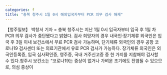 ```yaml
---
categories: f
title: "충북 청주시 1일 0시 해외입국자부터 PCR 의무 검사 해제"
---
```

【청주일보】 박창서 기자 = 충북 청주시는 지난 1일 0시 입국자부터 입국 후 1일 차 PCR 의무 검사가 중단됐다고 밝혔다. 검사 희망자의 경우 내국인·장기체류 외국인은 입국 후 3일 이내 보건소에서 무료 PCR 검사 가능하며, 단기체류 외국인의 경우 공항 코로나19 검사센터 또는 의료기관에서 유료 PCR 검사가 가능하다. 장기체류 외국인은 외국인등록증, 입국 심사확인증, 영주증, 국내 거주신고증 중 한 가지를 지참해야 검사할 수 있다.청주시 보건소는 “코로나19는 증상이 없거나 가벼운 초기에도 전염될 수 있으므로, 의심 증상이